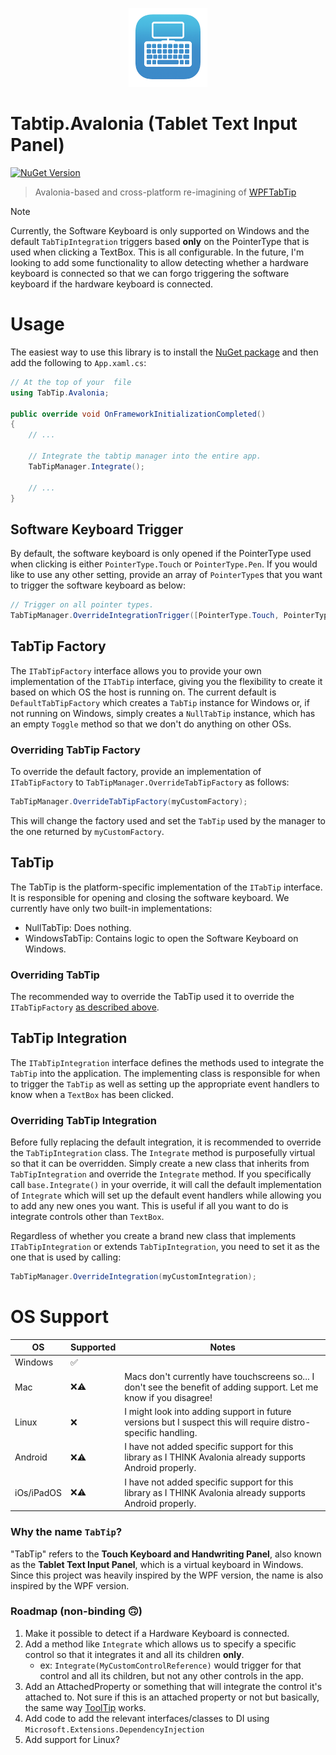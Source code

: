 <p align="center">
    <img src="icon.png" width="25%" style="max-width: 150px;" />
</p>

# Tabtip.Avalonia (Tablet Text Input Panel)
[![NuGet Version](https://img.shields.io/nuget/v/TabTip.Avalonia)](https://www.nuget.org/packages/TabTip.Avalonia/)

> Avalonia-based and cross-platform re-imagining of [WPFTabTip](https://github.com/maximcus/WPFTabTip)

> [!NOTE]  
> Currently, the Software Keyboard is only supported on Windows and the default `TabTipIntegration` triggers based
> **only** on the PointerType that is used when clicking a TextBox. This is all configurable. In the future, I'm looking
> to add some functionality to allow detecting whether a hardware keyboard is connected so that we can forgo triggering
> the software keyboard if the hardware keyboard is connected.

# Usage

The easiest way to use this library is to install the [NuGet package](https://www.nuget.org/packages/TabTip.Avalonia/)
and then add the following to `App.xaml.cs`:

```csharp
// At the top of your  file
using TabTip.Avalonia;

public override void OnFrameworkInitializationCompleted()
{
    // ...

    // Integrate the tabtip manager into the entire app.
    TabTipManager.Integrate();

    // ...
}
```

## Software Keyboard Trigger
By default, the software keyboard is only opened if the PointerType used when clicking is either `PointerType.Touch` or
`PointerType.Pen`.
If you would like to use any other setting, provide an array of `PointerType`s that you want to trigger the software
keyboard as below:

```csharp
// Trigger on all pointer types.
TabTipManager.OverrideIntegrationTrigger([PointerType.Touch, PointerType.Mouse, PointerType.Pen]);
```

## TabTip Factory
The `ITabTipFactory` interface allows you to provide your own implementation of the `ITabTip` interface, giving you the flexibility to create it based
on which OS the host is running on. The current default is `DefaultTabTipFactory` which creates a `TabTip` instance for Windows or, if not running on Windows,
simply creates a `NullTabTip` instance, which has an empty `Toggle` method so that we don't do anything on other OSs.

### Overriding TabTip Factory
To override the default factory,
provide an implementation of `ITabTipFactory` to `TabTipManager.OverrideTabTipFactory` as follows:
```csharp
TabTipManager.OverrideTabTipFactory(myCustomFactory);
```

This will change the factory used and set the `TabTip` used by the manager to the one returned by `myCustomFactory`.

## TabTip
The TabTip is the platform-specific implementation of the `ITabTip` interface. It is responsible for opening and closing
the software keyboard. We currently have only two built-in implementations:
- NullTabTip: Does nothing.
- WindowsTabTip: Contains logic to open the Software Keyboard on Windows.

### Overriding TabTip
The recommended way to override the TabTip used it to override the `ITabTipFactory` [as described above](#overriding-tabtip-factory).

## TabTip Integration
The `ITabTipIntegration` interface defines the methods used to integrate the `TabTip` into the application. The implementing
class is responsible for when to trigger the `TabTip` as well as setting up the appropriate event handlers to know
when a `TextBox` has been clicked.

### Overriding TabTip Integration
Before fully replacing the default integration, it is recommended to override the `TabTipIntegration` class.
The `Integrate` method is purposefully virtual so that it can be overridden. Simply create a new class that inherits from
`TabTipIntegration` and override the `Integrate` method. If you specifically call `base.Integrate()` in your override,
it will call the default implementation of `Integrate` which will set up the default event handlers while allowing you to
add any new ones you want. This is useful if all you want to do is integrate controls other than `TextBox`.

Regardless of whether you create a brand new class that implements `ITabTipIntegration` or extends `TabTipIntegration`,
you need to set it as the one that is used by calling:
```csharp
TabTipManager.OverrideIntegration(myCustomIntegration);
```

# OS Support

| OS         | Supported | Notes                                                                                                                |
|------------|-----------|----------------------------------------------------------------------------------------------------------------------|
| Windows    | ✅         |                                                                                                                      |
| Mac        | ❌⚠️       | Macs don't currently have touchscreens so... I don't see the benefit of adding support. Let me know if you disagree! |
| Linux      | ❌         | I might look into adding support in future versions but I suspect this will require distro-specific handling.        |
| Android    | ❌⚠️       | I have not added specific support for this library as I THINK Avalonia already supports Android properly.            |
| iOs/iPadOS | ❌⚠️       | I have not added specific support for this library as I THINK Avalonia already supports Android properly.            |

### Why the name `TabTip`?

"TabTip" refers to the **Touch Keyboard and Handwriting Panel**, also known as the **Tablet Text Input Panel**, which is
a virtual keyboard in Windows.
Since this project was heavily inspired by the WPF version, the name is also inspired by the WPF version.

### Roadmap (non-binding 🙃)

1. Make it possible to detect if a Hardware Keyboard is connected.
2. Add a method like `Integrate` which allows us to specify a specific control so that it integrates it and all its
   children **only**.
    - ex: `Integrate(MyCustomControlReference)` would trigger for that control and all its children, but not any other
      controls in the app.
3. Add an AttachedProperty or something that will integrate the control it's attached to. Not sure if this is an
   attached property or not but basically, the same
   way [ToolTip](https://docs.avaloniaui.net/docs/reference/controls/tooltip) works.
4. Add code to add the relevant interfaces/classes to DI using `Microsoft.Extensions.DependencyInjection`
5. Add support for Linux?